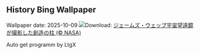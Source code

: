 ## History Bing Wallpaper
Wallpaper date: 2025-10-09
![](https://www.bing.com/th?id=OHR.WebbPillars_JA-JP7847589500_UHD.jpg&w=1000)Download: [ジェームズ・ウェッブ宇宙望遠鏡が撮影した創造の柱 (© NASA)](https://www.bing.com/th?id=OHR.WebbPillars_JA-JP7847589500_UHD.jpg)

Auto get programm by LtgX
